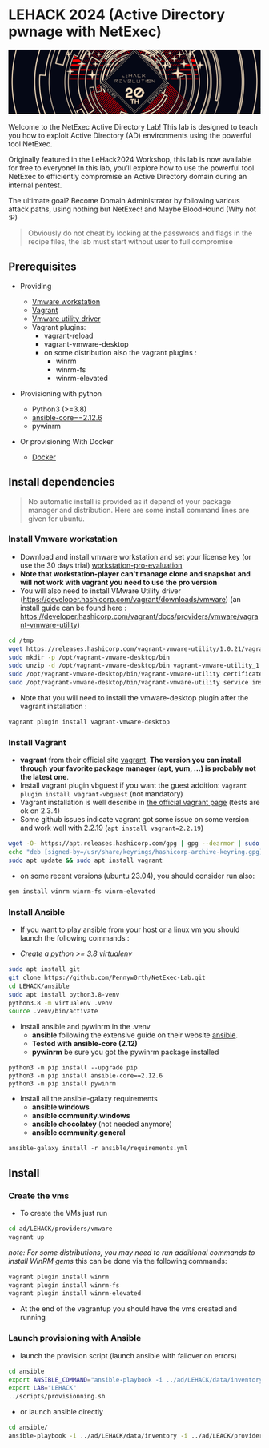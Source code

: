 # LEHACK 2024 (Active Directory pwnage with NetExec)

<div>
<img src="./lehack-2024.png"/>
</div>

Welcome to the NetExec Active Directory Lab! This lab is designed to teach you how to exploit Active Directory (AD) environments using the powerful tool NetExec.

Originally featured in the LeHack2024 Workshop, this lab is now available for free to everyone! In this lab, you’ll explore how to use the powerful tool NetExec to efficiently compromise an Active Directory domain during an internal pentest.

The ultimate goal? Become Domain Administrator by following various attack paths, using nothing but NetExec! and Maybe BloodHound (Why not :P)

> Obviously do not cheat by looking at the passwords and flags in the recipe files, the lab must start without user to full compromise

## Prerequisites

- Providing
  - [Vmware workstation](https://www.vmware.com/products/workstation-pro/workstation-pro-evaluation.html)
  - [Vagrant](https://developer.hashicorp.com/vagrant/docs)
  - [Vmware utility driver](https://developer.hashicorp.com/vagrant/downloads/vmware)
  - Vagrant plugins:
    - vagrant-reload
    - vagrant-vmware-desktop
    - on some distribution also the vagrant plugins :
      - winrm
      - winrm-fs
      - winrm-elevated

- Provisioning with python
  - Python3 (>=3.8)
  - [ansible-core==2.12.6](https://docs.ansible.com/ansible/latest/index.html)
  - pywinrm

- Or provisioning With Docker
  - [Docker](https://www.docker.com/)


## Install dependencies

> No automatic install is provided as it depend of your package manager and distribution. Here are some install command lines are given for ubuntu.

### Install Vmware workstation

- Download and install vmware workstation and set your license key (or use the 30 days trial) [workstation-pro-evaluation](https://www.vmware.com/products/workstation-pro/workstation-pro-evaluation.html)
- __Note that workstation-player can't manage clone and snapshot and will not work with vagrant you need to use the pro version__
- You will also need to install VMware Utility driver (https://developer.hashicorp.com/vagrant/downloads/vmware)
(an install guide can be found here : https://developer.hashicorp.com/vagrant/docs/providers/vmware/vagrant-vmware-utility)

```bash
cd /tmp
wget https://releases.hashicorp.com/vagrant-vmware-utility/1.0.21/vagrant-vmware-utility_1.0.21_linux_amd64.zip
sudo mkdir -p /opt/vagrant-vmware-desktop/bin
sudo unzip -d /opt/vagrant-vmware-desktop/bin vagrant-vmware-utility_1.0.21_linux_amd64.zip
sudo /opt/vagrant-vmware-desktop/bin/vagrant-vmware-utility certificate generate
sudo /opt/vagrant-vmware-desktop/bin/vagrant-vmware-utility service install
```

- Note that you will need to install the vmware-desktop plugin after the vagrant installation : 

```bash
vagrant plugin install vagrant-vmware-desktop
```

### Install Vagrant

- **vagrant** from their official site [vagrant](https://developer.hashicorp.com/vagrant/downloads). __The version you can install through your favorite package manager (apt, yum, ...) is probably not the latest one__.
- Install vagrant plugin vbguest if you want the guest addition: `vagrant plugin install vagrant-vbguest` (not mandatory)
- Vagrant installation is well describe in [the official vagrant page](https://developer.hashicorp.com/vagrant/downloads) (tests are ok on 2.3.4)
- Some github issues indicate vagrant got some issue on some version and work well with 2.2.19 (`apt install vagrant=2.2.19`)

```bash
wget -O- https://apt.releases.hashicorp.com/gpg | gpg --dearmor | sudo tee /usr/share/keyrings/hashicorp-archive-keyring.gpg
echo "deb [signed-by=/usr/share/keyrings/hashicorp-archive-keyring.gpg] https://apt.releases.hashicorp.com $(lsb_release -cs) main" | sudo tee /etc/apt/sources.list.d/hashicorp.list
sudo apt update && sudo apt install vagrant
```

- on some recent versions (ubuntu 23.04), you should consider run also:
```bash
gem install winrm winrm-fs winrm-elevated
```

### Install Ansible

- If you want to play ansible from your host or a linux vm you should launch the following commands :

- *Create a python >= 3.8 virtualenv*

```bash
sudo apt install git
git clone https://github.com/Pennyw0rth/NetExec-Lab.git
cd LEHACK/ansible
sudo apt install python3.8-venv
python3.8 -m virtualenv .venv
source .venv/bin/activate
```

- Install ansible and pywinrm in the .venv
  - **ansible** following the extensive guide on their website [ansible](https://docs.ansible.com/ansible/latest/installation_guide/intro_installation.html).
  - **Tested with ansible-core (2.12)**
  - **pywinrm** be sure you got the pywinrm package installed

```
python3 -m pip install --upgrade pip
python3 -m pip install ansible-core==2.12.6
python3 -m pip install pywinrm
```

- Install all the ansible-galaxy requirements
  - **ansible windows**
  - **ansible community.windows**
  - **ansible chocolatey** (not needed anymore)
  - **ansible community.general**
```
ansible-galaxy install -r ansible/requirements.yml
```

## Install

### Create the vms

- To create the VMs just run 

```bash
cd ad/LEHACK/providers/vmware
vagrant up
```

*note: For some distributions, you may need to run additional commands to install WinRM gems* this can be done via the following commands:

```bash
vagrant plugin install winrm
vagrant plugin install winrm-fs
vagrant plugin install winrm-elevated
```

- At the end of the vagrantup you should have the vms created and running
### Launch provisioning with Ansible

- launch the provision script (launch ansible with failover on errors)

```bash
cd ansible
export ANSIBLE_COMMAND="ansible-playbook -i ../ad/LEHACK/data/inventory -i ../ad/LEHACK/providers/vmware/inventory"
export LAB="LEHACK"
../scripts/provisionning.sh
```

- or launch ansible directly

```bash
cd ansible/
ansible-playbook -i ../ad/LEHACK/data/inventory -i ../ad/LEACK/providers/vmware/inventory main.yml
```

